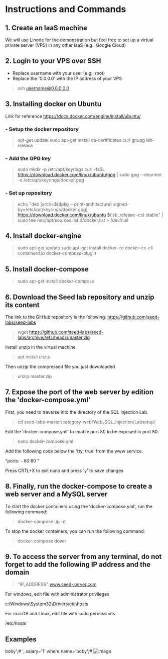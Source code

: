 # Instructions and Commands


## 1. Create an IaaS machine

We will use Linode for the demonstration but feel free to set up a virtual private server (VPS) in any other IaaS (e.g., Google Cloud)


## 2. Login to your VPS over SSH

- Replace username with your user (e.g., root)
- Replace the '0.0.0.0' with the IP address of your VPS

> ssh username@0.0.0.0.0


## 3. Installing docker on Ubuntu
Link for reference https://docs.docker.com/engine/install/ubuntu/

### - Setup the docker repository

> apt-get update
> sudo apt-get install ca-certificates curl gnupg lsb-release

### - Add the GPG key

> sudo mkdir -p /etc/apt/keyrings
> curl -fsSL https://download.docker.com/linux/ubuntu/gpg | sudo gpg --dearmor -o /etc/apt/keyrings/docker.gpg

### - Set up repository

> echo "deb [arch=$(dpkg --print-architecture) signed-by=/etc/apt/keyrings/docker.gpg] https://download.docker.com/linux/ubuntu $(lsb_release -cs) stable" | sudo tee /etc/apt/sources.list.d/docker.list > /dev/null

## 4. Install docker-engine

> sudo apt-get update
> sudo apt-get install docker-ce docker-ce-cli containerd.io docker-compose-plugin

## 5. Install docker-compose

> sudo apt-get install docker-compose

## 6. Download the Seed lab repository and unzip its content

The link to the GitHub repository is the following: https://github.com/seed-labs/seed-labs

> wget https://github.com/seed-labs/seed-labs/archive/refs/heads/master.zip

Install unzip in the virtual machine

> apt install unzip

Then unzip the compressed file you just downloaded

> unzip master.zip


## 7. Expose the port of the web server by edition the 'docker-compose.yml'

First, you need to traverse into the directory of the SQL Injection Lab.

> cd seed-labs-master/category-web/Web_SQL_Injection/Labsetup/

Edit the 'docker-compose.yml' to enable port 80 to be exposed in port 80.

> nano docker-compose.yml

Add the following code below the 'tty: true' from the www service.

"ports:
    - 80:80 "

Press CRTL+X to exit nano and press 'y' to save changes

## 8. Finally, run the docker-compose to create a web server and a MySQL server

To start the docker containers using the 'docker-compose.yml', run the following command:

> docker-compose up -d 

To stop the docker containers, you can run the following command:

> docker-compose down

## 9. To access the server from any terminal, do not forget to add the following IP address and the domain

> "IP_ADDRESS" www.seed-server.com

For windows, edit file with administrator privileges

c:\Windows\System32\Drivers\etc\hosts

For macOS and Linux, edit file with sudo permissions

/etc/hosts

## Examples

boby';#
', salary='1' where name='boby';#
![image](https://user-images.githubusercontent.com/5400455/226248160-7ebe61b0-3952-42b9-8c1b-15457a449aeb.png)
